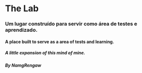 # The Lab
### Um lugar construído para servir como área de testes e aprendizado.
#### A place built to serve as a area of tests and learning. 

##### A little expansion of this mind of mine. 
##### By NamgRengaw
